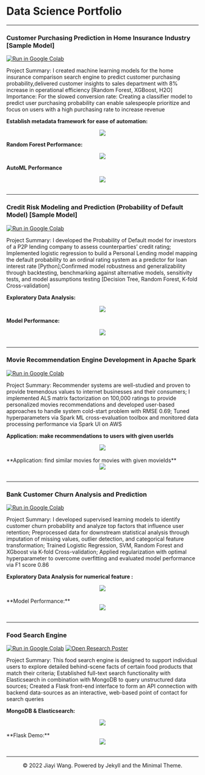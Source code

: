 # Data Science Portfolio
---

### Customer Purchasing Prediction in Home Insurance Industry [Sample Model]
[![Run in Google Colab](https://img.shields.io/badge/Colab-Run_in_Google_Colab-blue?logo=Google&logoColor=FDBA18)](https://colab.research.google.com/drive/1locx92O2D-6hnBHxUe6ACZfU1rmuuHdS#scrollTo=jf_RkD6G8jHF)

Project Summary: I created machine learning models for the home insurance comparison search engine to predict customer purchasing probability,delivered customer insights to sales department with 8% increase in operational efficiency [Random Forest, XGBoost, H2O]
<br>
Importance: For the slowed conversion rate: Creating a classifier model to predict user purchasing probability can enable salespeople prioritize and focus on users with a high purchasing rate to increase revenue

**Establish metadata framework for ease of automation:** 

<center><img src="images/Metadata Framework.png"/></center>

**Random Forest Performance:** 

<center><img src="images/Random Forest Performance.png"/></center>

**AutoML Performance** 

<center><img src="images/AutoML.png"/></center>
<br>

---

###  Credit Risk Modeling and Prediction (Probability of Default Model) [Sample Model]

[![Run in Google Colab](https://img.shields.io/badge/Colab-Run_in_Google_Colab-blue?logo=Google&logoColor=FDBA18)](https://colab.research.google.com/drive/1k8uA6CvxElndnz3RaMGKCsxke3fNaTY2#scrollTo=TYsteaRmSMsx)

Project Summary: I developed the Probability of Default model for investors of a P2P lending company to assess counterparties’ credit rating; Implemented logistic regression to build a Personal Lending model mapping the default probability to an ordinal rating system as a predictor for loan interest rate [Python];Confirmed model robustness and generalizability through backtesting, benchmarking against alternative models, sensitivity tests, and model assumptions testing [Decision Tree, Random Forest, K-fold Cross-validation]

**Exploratory Data Analysis:** 
<center><img src="images/EDA.png"/></center>

**Model Performance:** 
<center><img src="images/Model Performance.png"/></center>
<br>

---
### Movie Recommendation Engine Development in Apache Spark

[![Run in Google Colab](https://img.shields.io/badge/Colab-Run_in_Google_Colab-blue?logo=Google&logoColor=FDBA18)](https://colab.research.google.com/drive/1ODvtXbbfbjqafrkoD-bI1p6DgP9RcLIe#scrollTo=qWrz8vD0ARGN)

Project Summary: Recommender systems are well-studied and proven to provide tremendous values to internet businesses and their consumers; I implemented ALS matrix factorization on 100,000 ratings to provide personalized movies recommendations and developed user-based approaches to handle system cold-start problem with RMSE 0.69; Tuned hyperparameters via Spark ML cross-evaluation toolbox and monitored data processing performance via Spark UI on AWS

**Application: make recommendations to users with given userIds**
<br>
<center><img src="images/Movie recommendation.png"></center>
<br>
**Application: find similar movies for movies with given movieIds**
<center><img src="images/Find Similar movies.png"></center>
<br>

---
### Bank Customer Churn Analysis and Prediction

[![Run in Google Colab](https://img.shields.io/badge/Colab-Run_in_Google_Colab-blue?logo=Google&logoColor=FDBA18)](https://colab.research.google.com/drive/1_k66ypxF1X8Cffjjt5Y-iZCsz9T70GCs#scrollTo=Jy5hU5KymPT7)

Project Summary: I developed supervised learning models to identify customer churn probability and analyze top factors that influence user retention; Preprocessed data for downstream statistical analysis through imputation of missing values, outlier detection, and categorical
feature transformation; Trained Logistic Regression, SVM, Random Forest and XGboost via K-fold Cross-validation; Applied regularization with optimal hyperparameter to overcome overfitting and evaluated model performance via F1 score 0.86

**Exploratory Data Analysis for numerical feature :**
<br>
<center><img src="images/boxplot for numerical feature.png"></center>
<br>
**Model Performance:**
<center><img src="images/Bank churn model performance.png"></center>
<br>

---

### Food Search Engine

[![Run in Google Colab](https://img.shields.io/badge/Colab-Run_in_Google_Colab-blue?logo=Google&logoColor=FDBA18)](https://colab.research.google.com/drive/1lDZAcGti1oZjRA62uxHAH7qLyM6vf5_5)
[![Open Research Poster](https://img.shields.io/badge/PDF-Open_Research_Poster-blue?logo=adobe-acrobat-reader&logoColor=white)](pdf/Food.pdf)

Project Summary: This food search engine is designed to support individual users to explore detailed behind-scene facts of certain food products that match their criteria; Established full-text search functionality with Elasticsearch in combination with MongoDB to query unstructured data sources; Created a Flask front-end interface to form an API connection with backend data-sources as an interactive, web-based point of contact for search queries

**MongoDB & Elasticsearch:**
<br>
<center><img src="images/MongoDB & Elasticsearch.png"></center>
<br>
**Flask Demo:**
<center><img src="images/Flask Demo.png"></center>
<br>

---

<center>© 2022 Jiayi Wang. Powered by Jekyll and the Minimal Theme.</center>
